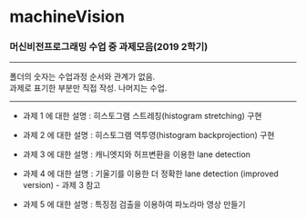 # machineVision
### 머신비전프로그래밍 수업 중 과제모음(2019 2학기)

----------------

폴더의 숫자는 수업과정 순서와 관계가 없음.                        
과제로 표기한 부분만 직접 작성. 나머지는 수업.

---------------

- 과제 1 에 대한 설명 : 히스토그램 스트레칭(histogram stretching) 구현

- 과제 2 에 대한 설명 : 히스토그램 역투영(histogram backprojection) 구현

- 과제 3 에 대한 설명 : 캐니엣지와 허프변환을 이용한 lane detection

- 과제 4 에 대한 설명 : 기울기를 이용한 더 정확한 lane detection (improved version) - 과제 3 참고

- 과제 5 에 대한 설명 : 특징점 검출을 이용하여 파노라마 영상 만들기
